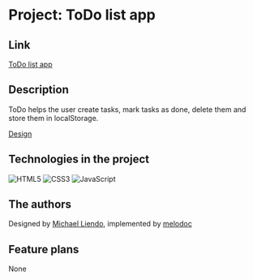 # Project: ToDo list app

## Link

[ToDo list app](https://melodoc.github.io/todo-list/)

## Description

ToDo helps the user create tasks, mark tasks as done, delete them and store them in localStorage.

[Design](https://www.figma.com/community/file/1124486462945035586)

## Technologies in the project

![HTML5](https://img.shields.io/badge/html5-%23E34F26.svg?style=for-the-badge&logo=html5&logoColor=white) ![CSS3](https://img.shields.io/badge/css3-%231572B6.svg?style=for-the-badge&logo=css3&logoColor=white) ![JavaScript](https://img.shields.io/badge/JavaScript-ffd24a?style=for-the-badge&logo=javascript&logoColor=white)

## The authors

Designed by [Michael Liendo](https://www.figma.com/@michaelliendo), implemented by [melodoc](https://github.com/melodoc)

## Feature plans

None
